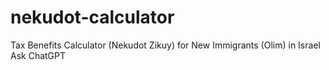 # nekudot-calculator
Tax Benefits Calculator (Nekudot Zikuy) for New Immigrants (Olim) in Israel          Ask ChatGPT
